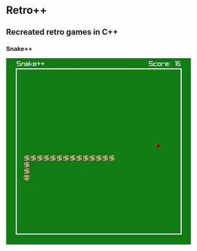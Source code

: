 # Retro++
## Recreated retro games in C++

### Snake++
![Game Preview](assets/gamePreview.png "Game Preview") 